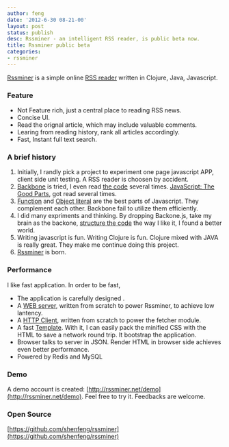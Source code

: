 ```yaml
---
author: feng
date: '2012-6-30 08-21-00'
layout: post
status: publish
desc: Rssminer - an intelligent RSS reader, is public beta now.
title: Rssminer public beta
categories:
- rssminer
---
```


[Rssminer](http://rssminer.net) is a simple online
[RSS reader](http://en.wikipedia.org/wiki/News_aggregator) written in
Clojure, Java, Javascript.

### Feature

* Not Feature rich, just a central place to reading RSS news.
* Concise UI.
* Read the orignal article, which may include valuable comments.
* Learing from reading history, rank all articles accordingly.
* Fast, Instant full text search. 

### A brief history

1. Initially, I randly pick a project to experiment one page javascript
APP, client side unit testing. A RSS reader is choosen by accident.
2. [Backbone](https://github.com/documentcloud/backbone) is tried, I even
  read [the code](http://documentcloud.github.com/backbone/docs/backbone.html) several times.
  [JavaScript: The Good Parts](http://www.amazon.com/JavaScript-Good-Parts-Douglas-Crockford/dp/0596517742),
  got read several times.
3. [Function](http://en.wikipedia.org/wiki/Functional_programming) and
  [Object literal](https://developer.mozilla.org/en/JavaScript/Guide/Values,_Variables,_and_Literals)
  are the best parts of Javascript. They complement each other. 
  Backbone fail to utilize them efficiently.
4. I did many expriments and thinking. By dropping Backone.js, take my brain as the backone,
   [structure the code](https://github.com/shenfeng/rssminer/tree/master/public/js/rssminer)
   the way I like it, I found a better world.
5. Writing javascript is fun. Writing Clojure is fun. Clojure mixed
   with JAVA is really great. They make me continue doing this project.
6. [Rssminer](http://rssminer.net) is born.

### Performance

I like fast application. In order to be fast,

* The application is carefully designed .
* A [WEB server](https://github.com/shenfeng/http-kit), written from
  scratch to power Rssminer, to achieve low lantency.
* A [HTTP Client](https://github.com/shenfeng/http-kit),
  written from scratch to power the fetcher module.
* A fast [Template](https://github.com/shenfeng/mustache.clj). 
  With it, I can easily pack the minified CSS with the HTML to save a
  network round trip. It bootstrap the application.
* Browser talks to server in JSON. Render HTML in browser side achieves
  even better performance.
* Powered by Redis and MySQL

### Demo
A demo account is created:
[http://rssminer.net/demo](http://rssminer.net/demo).
Feel free to try it. Feedbacks are welcome.

### Open Source
[https://github.com/shenfeng/rssminer](https://github.com/shenfeng/rssminer)
